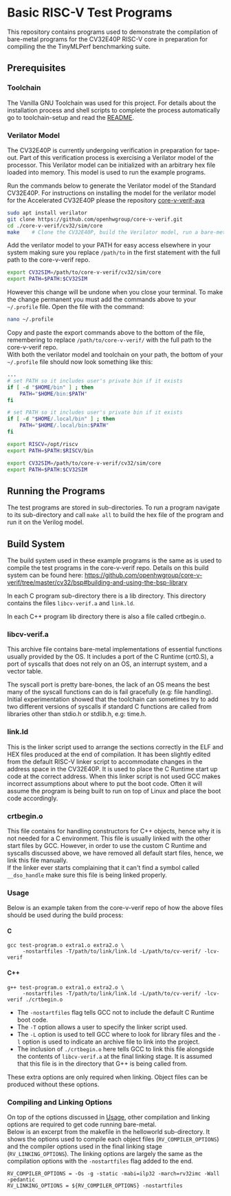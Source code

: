 # Basic RISC-V Test Programs

This repository contains programs used to demonstrate the compilation of bare-metal programs for the CV32E40P RISC-V core in preparation for compiling the the TinyMLPerf benchmarking suite.

## Prerequisites
### Toolchain
The Vanilla GNU Toolchain was used for this project. For details about the installation process and shell scripts to complete the process automatically go to toolchain-setup and read the [README](toolchain-setup/README.md).

### Verilator Model
The CV32E40P is currently undergoing verification in preparation for tape-out.
Part of this verification process is exercising a Verilator model of the processor.
This Verilator model can be initialized with an arbitrary hex file loaded into memory. 
This model is used to run the example programs.

Run the commands below to generate the Verilator model of the Standard CV32E40P.
For instructions on installing the model for the verilator model for the Accelerated CV32E40P please the repository [core-v-verif-ava](https://github.com/AI-Vector-Accelerator/core-v-verif-ava)

```bash
sudo apt install verilator
git clone https://github.com/openhwgroup/core-v-verif.git
cd ./core-v-verif/cv32/sim/core
make    # Clone the CV32E40P, build the Verilator model, run a bare-metal hello-world example
```

Add the verilator model to your PATH for easy access elsewhere in your system making sure you replace `/path/to` in the first statement with the full path to the core-v-verif repo.

```bash
export CV32SIM=/path/to/core-v-verif/cv32/sim/core
export PATH=$PATH:$CV32SIM
```

However this change will be undone when you close your terminal. To make the change permanent you must add the commands above to your `~/.profile` file.
Open the file with the command:
```bash
nano ~/.profile
```
Copy and paste the export commands above to the bottom of the file, remembering to replace `/path/to/core-v-verif/` with the full path to the core-v-verif repo.  
With both the verilator model and toolchain on your path, the bottom of your `~/.profile` file should now look something like this:
```bash
...
# set PATH so it includes user's private bin if it exists
if [ -d "$HOME/bin" ] ; then
    PATH="$HOME/bin:$PATH"
fi

# set PATH so it includes user's private bin if it exists
if [ -d "$HOME/.local/bin" ] ; then
    PATH="$HOME/.local/bin:$PATH"
fi

export RISCV=/opt/riscv
export PATH=$PATH:$RISCV/bin

export CV32SIM=/path/to/core-v-verif/cv32/sim/core
export PATH=$PATH:$CV32SIM
```

## Running the Programs
The test programs are stored in sub-directories. To run a program navigate to its sub-directory and call `make all` to build the hex file of the program and run it on the Verilog model. 

## Build System 
The build system used in these example programs is the same as is used to compile the test programs in the core-v-verif repo. 
Details on this build system can be found here:
https://github.com/openhwgroup/core-v-verif/tree/master/cv32/bsp#building-and-using-the-bsp-library

In each C program sub-directory there is a lib directory.
This directory contains the files `libcv-verif.a` and `link.ld`.

In each C++ program lib directory there is also a file called crtbegin.o.

### libcv-verif.a
This archive file contains bare-metal implementations of essential functions usually provided by the OS. 
It includes a port of the C Runtime (crt0.S), a port of syscalls that does not rely on an OS, an interrupt system, and a vector table.  

The syscall port is pretty bare-bones, the lack of an OS means the best many of the syscall functions can do is fail gracefully (e.g: file handling). 
Initial experimentation showed that the toolchain can sometimes try to add two different versions of syscalls if standard C functions are called from libraries other than stdio.h or stdlib.h, e.g: time.h.

### link.ld
This is the linker script used to arrange the sections correctly in the ELF and HEX files produced at the end of compilation. It has been slightly edited from the default RISC-V linker script to accommodate changes in the address space in the CV32E40P.
It is used to place the C Runtime start up code at the correct address. 
When this linker script is not used GCC makes incorrect assumptions about where to put the boot code. Often it will assume the program is being built to run on top of Linux and place the boot code accordingly.

### crtbegin.o
This file contains for handling constructors for C++ objects, hence why it is not needed for a C environment. 
This file is usually linked with the other start files by GCC. 
However, in order to use the custom C Runtime and syscalls discussed above, we have removed all default start files, hence, we link this file manually.  
If the linker ever starts complaining that it can't find a symbol called `__dso_handle` make sure this file is being linked properly.

### Usage 
Below is an example taken from the core-v-verif repo of how the above files should be used during the build process:  

#### C
```
gcc test-program.o extra1.o extra2.o \
     -nostartfiles -T/path/to/link/link.ld -L/path/to/cv-verif/ -lcv-verif
```

#### C++
```
g++ test-program.o extra1.o extra2.o \
     -nostartfiles -T/path/to/link/link.ld -L/path/to/cv-verif/ -lcv-verif ./crtbegin.o
```


* The `-nostartfiles` flag tells GCC not to include the default C Runtime boot code.  
* The `-T` option allows a user to specify the linker script used.  
* The `-L` option is used to tell GCC where to look for library files and the `-l` option is used to indicate an archive file to link into the project.  
* The inclusion of `./crtbegin.o` here tells GCC to link this file alongside the contents of `libcv-verif.a` at the final linking stage. It is assumed that this file is in the directory that G++ is being called from.

These extra options are only required when linking. Object files can be produced without these options. 

### Compiling and Linking Options
On top of the options discussed in [Usage](#usage), other compilation and linking options are required to get code running bare-metal.  
Below is an excerpt from the makefile in the helloworld sub-directory.
It shows the options used to compile each object files (`RV_COMPILER_OPTIONS`) and the compiler options used in the final linking stage (`RV_LINKING_OPTIONS`). 
The linking options are largely the same as the compilation options with the `-nostartfiles` flag added to the end. 

```make
RV_COMPILER_OPTIONS = -Os -g -static -mabi=ilp32 -march=rv32imc -Wall -pedantic 
RV_LINKING_OPTIONS = ${RV_COMPILER_OPTIONS} -nostartfiles
```


